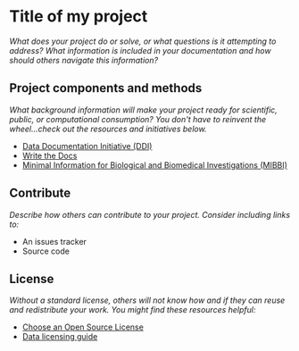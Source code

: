 # Title of my project

*What does your project do or solve, or what questions is it attempting to address?  What information is included in your documentation and how should others navigate this information?*

## Project components and methods

*What background information will make your project ready for scientific, public, or computational consumption? You don't have to reinvent the wheel...check out the resources and initiatives below.*

- [Data Documentation Initiative (DDI)](https://ddialliance.org/)
- [Write the Docs](http://www.writethedocs.org/)
- [Minimal Information for Biological and Biomedical Investigations (MIBBI)](https://fairsharing.org/collection/MIBBI)

## Contribute

*Describe how others can contribute to your project.  Consider including links to:*

- An issues tracker
- Source code

## License

*Without a standard license, others will not know how and if they can reuse and redistribute your work. You might find these resources helpful:*

- [Choose an Open Source License](https://choosealicense.com/)
- [Data licensing guide](https://guides.nyu.edu/data_management/data-licensing)
